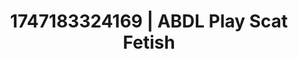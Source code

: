 ---
categories:
- Face fucking
- Sensory play
- Feather touch
- NSFW role reversal
- Erotic tension build
image: /assets/images/1747183324169.webp
layout: post
seo:
  description: Featured content with high-quality ABDL Play, Scat Fetish. HD images
    available.
  keywords: ABDL Play, Scat Fetish
  og_image: /assets/images/1747183324169.webp
  schema_type: VisualArtwork
tags:
- ABDL Play
- Scat Fetish
- '#1747183324169'
title: 1747183324169 | ABDL Play Scat Fetish
---